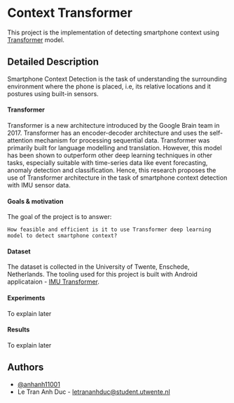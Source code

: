
# Context Transformer

This project is the implementation of detecting smartphone context using [Transformer](https://arxiv.org/abs/1706.03762) model.
## Detailed Description


Smartphone Context Detection is the task of understanding the surrounding environment where the phone is placed, i.e, its relative locations and it postures using built-in sensors.

#### Transformer
Transformer is a new architecture introduced by the Google Brain team in 2017. Transformer has an encoder-decoder architecture and uses the self-attention mechanism for processing sequential data. Transformer was primarily built for language modelling and translation. However, this model has been shown to outperform other deep learning techniques in other tasks, especially suitable with time-series data like event forecasting, anomaly detection and classification. Hence, this research proposes the use of Transformer architecture in the task of smartphone context detection with IMU sensor data.

#### Goals & motivation
The goal of the project is to answer: 

```
How feasible and efficient is it to use Transformer deep learning model to detect smartphone context?
```


#### Dataset
The dataset is collected in the University of Twente, Enschede, Netherlands. The tooling used for this project is built with Android applicataion - [IMU Transformer](https://github.com/anhanh11001/imu_transformer).


#### Experiments
To explain later



#### Results
To explain later


## Authors

- [@anhanh11001](https://www.github.com/anhanh11001)
- Le Tran Anh Duc - letrananhduc@student.utwente.nl


